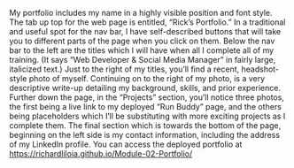 My portfolio includes my name in a highly visible position and font style.  The tab up top for the web page is entitled, “Rick’s Portfolio.”  In a traditional and useful spot for the nav bar, I have self-described buttons that will take you to different parts of the page when you click on them.  Below the nav bar to the left are the titles which I will have when all I complete all of my training.  (It says “Web Developer & Social Media Manager” in fairly large, italicized text.) Just to the right of my titles, you’ll find a recent, headshot-style photo of myself.  Continuing on to the right of my photo, is a very descriptive write-up detailing my background, skills, and prior experience.  Further down the page, in the “Projects” section, you’ll notice three photos, the first being a live link to my deployed “Run Buddy” page, and the others being placeholders which I’ll be substituting with more exciting projects as I complete them.  The final section which is towards the bottom of the page, beginning on the left side is my contact information, including the address of my LinkedIn profile. You can access the deployed portfolio at https://richardliloia.github.io/Module-02-Portfolio/
